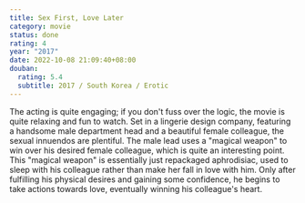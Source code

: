 ```yaml
---
title: Sex First, Love Later
category: movie
status: done
rating: 4
year: "2017"
date: 2022-10-08 21:09:40+08:00
douban:
  rating: 5.4
  subtitle: 2017 / South Korea / Erotic
---
```


The acting is quite engaging; if you don't fuss over the logic, the movie is quite relaxing and fun to watch. Set in a lingerie design company, featuring a handsome male department head and a beautiful female colleague, the sexual innuendos are plentiful. The male lead uses a "magical weapon" to win over his desired female colleague, which is quite an interesting point. This "magical weapon" is essentially just repackaged aphrodisiac, used to sleep with his colleague rather than make her fall in love with him. Only after fulfilling his physical desires and gaining some confidence, he begins to take actions towards love, eventually winning his colleague's heart.
